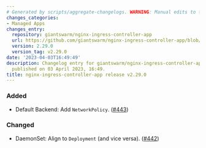 ```yaml
---
# Generated by scripts/aggregate-changelogs. WARNING: Manual edits to this files will be overwritten.
changes_categories:
- Managed Apps
changes_entry:
  repository: giantswarm/nginx-ingress-controller-app
  url: https://github.com/giantswarm/nginx-ingress-controller-app/blob/master/CHANGELOG.md#2290---2023-04-03
  version: 2.29.0
  version_tag: v2.29.0
date: '2023-04-03T16:49:49'
description: Changelog entry for giantswarm/nginx-ingress-controller-app version 2.29.0,
  published on 03 April 2023, 16:49.
title: nginx-ingress-controller-app release v2.29.0
---
```


### Added
- Default Backend: Add `NetworkPolicy`. ([#443](https://github.com/giantswarm/nginx-ingress-controller-app/pull/443))
### Changed
- DaemonSet: Align to `Deployment` (and vice versa). ([#442](https://github.com/giantswarm/nginx-ingress-controller-app/pull/442))
